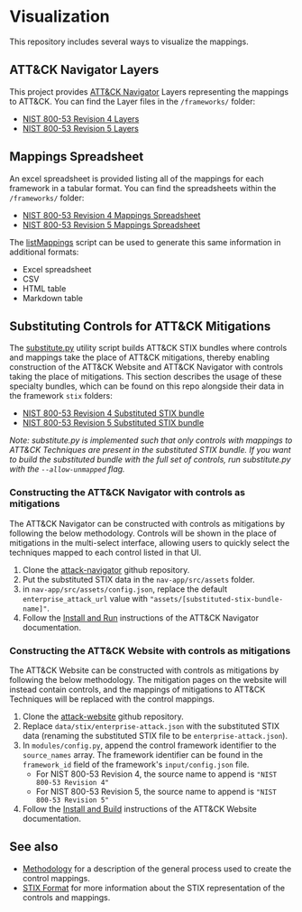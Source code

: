 # Visualization
This repository includes several ways to visualize the mappings. 

## ATT&CK Navigator Layers

This project provides [ATT&CK Navigator](https://github.com/mitre-attack/attack-navigator) Layers representing the mappings to ATT&CK. You can find the Layer files in the `/frameworks/` folder:
- [NIST 800-53 Revision 4 Layers](/frameworks/nist800-53-r4/layers)
- [NIST 800-53 Revision 5 Layers](/frameworks/nist800-53-r5/layers)

## Mappings Spreadsheet

An excel spreadsheet is provided listing all of the mappings for each framework in a tabular format. You can find the spreadsheets within the `/frameworks/` folder:
- [NIST 800-53 Revision 4 Mappings Spreadsheet](/frameworks/nist800-53-r4/nist800-53-r4-mappings.xlsx)
- [NIST 800-53 Revision 5 Mappings Spreadsheet](/frameworks/nist800-53-r5/nist800-53-r5-mappings.xlsx)

The [listMappings](/util/) script can be used to generate this same information in additional formats:
- Excel spreadsheet
- CSV
- HTML table
- Markdown table

## Substituting Controls for ATT&CK Mitigations

The [substitute.py](/util/substitute.py) utility script builds ATT&CK STIX bundles where controls and mappings take the place of ATT&CK mitigations, thereby enabling construction of the ATT&CK Website and ATT&CK Navigator with controls taking the place of mitigations. This section describes the usage of these specialty bundles, which can be found on this repo alongside their data in the framework `stix` folders:
- [NIST 800-53 Revision 4 Substituted STIX bundle](/frameworks/nist800-53-r4/stix/nist800-53-r4-enterprise-attack.json)
- [NIST 800-53 Revision 5 Substituted STIX bundle](/frameworks/nist800-53-r5/stix/nist800-53-r5-enterprise-attack.json)

_Note: substitute.py is implemented such that only controls with mappings to ATT&CK Techniques are present in the substituted STIX bundle. If you want to build the substituted bundle with the full set of controls, run substitute.py with the `--allow-unmapped` flag._ 

### Constructing the ATT&CK Navigator with controls as mitigations
The ATT&CK Navigator can be constructed with controls as mitigations by following the below methodology. Controls will be shown in the place of mitigations in the multi-select interface, allowing users to quickly select the techniques mapped to each control listed in that UI.
1. Clone the [attack-navigator](https://github.com/mitre-attack/attack-navigator) github repository.
2. Put the substituted STIX data in the `nav-app/src/assets` folder.
3. in `nav-app/src/assets/config.json`, replace the default `enterprise_attack_url` value with `"assets/[substituted-stix-bundle-name]"`.
4. Follow the [Install and Run](https://github.com/mitre-attack/attack-navigator#install-and-run) instructions of the ATT&CK Navigator documentation. 

### Constructing the ATT&CK Website with controls as mitigations
The ATT&CK Website can be constructed with controls as mitigations by following the below methodology. The mitigation pages on the website will instead contain controls, and the mappings of mitigations to ATT&CK Techniques will be replaced with the control mappings.
1. Clone the [attack-website](https://github.com/mitre-attack/attack-website) github repository.
2. Replace `data/stix/enterprise-attack.json` with the substituted STIX data (renaming the substituted STIX file to be `enterprise-attack.json`).
3. In `modules/config.py`, append the control framework identifier to the `source_names` array. The framework identifier can be found in the `framework_id` field of the framework's `input/config.json` file.
    - For NIST 800-53 Revision 4, the source name to append is `"NIST 800-53 Revision 4"`
    - For NIST 800-53 Revision 5, the source name to append is `"NIST 800-53 Revision 5"`
4. Follow the [Install and Build](https://github.com/mitre-attack/attack-website#install-and-build) instructions of the ATT&CK Website documentation.

## See also
- [Methodology](methodology.md) for a description of the general process used to create the control mappings.
- [STIX Format](STIX_format.md) for more information about the STIX representation of the controls and mappings.
